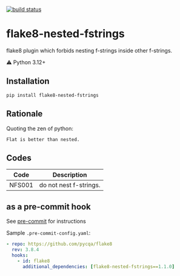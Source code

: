 [![build status](https://github.com/mrswats/flake8-nested-fstrings/actions/workflows/main.yml/badge.svg)](https://github.com/mrswats/flake8-nested-fstrings/actions/workflows/main.yml)

# flake8-nested-fstrings

flake8 plugin which forbids nesting f-strings inside other f-strings.

:warning: Python 3.12+

## Installation

```
pip install flake8-nested-fstrings
```

## Rationale

Quoting the zen of python:

```
Flat is better than nested.

```

## Codes

| Code   | Description            |
| ------ | ---------------------- |
| NFS001 | do not nest f-strings. |

## as a pre-commit hook

See [pre-commit](https://github.com/pre-commit/pre-commit) for instructions

Sample `.pre-commit-config.yaml`:

```yaml
- repo: https://github.com/pycqa/flake8
  rev: 3.8.4
  hooks:
    - id: flake8
      additional_dependencies: [flake8-nested-fstrings==1.1.0]
```
